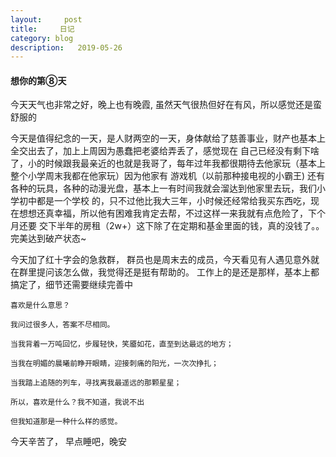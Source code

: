 ```yaml
---
layout:     post
title:     日记
category: blog
description:   2019-05-26
---
```



#### 想你的第⑧天

今天天气也非常之好，晚上也有晚霞, 虽然天气很热但好在有风，所以感觉还是蛮舒服的

今天是值得纪念的一天，是人财两空的一天，身体献给了慈善事业，财产也基本上全交出去了，加上上周因为愚蠢把老婆给弄丢了，感觉现在
自己已经没有剩下啥了，小的时候跟我最亲近的也就是我哥了，每年过年我都很期待去他家玩（基本上整个小学周末我都在他家玩）因为他家有
游戏机（以前那种接电视的小霸王) 还有各种的玩具，各种的动漫光盘，基本上一有时间我就会溜达到他家里去玩，我们小学初中都是一个学校
的，只不过他比我大三年，小时候还经常给我买东西吃，现在想想还真幸福，所以他有困难我肯定去帮，不过这样一来我就有点危险了，下个月还要
交下半年的房租（2w+）这下除了在定期和基金里面的钱，真的没钱了。。完美达到破产状态~


今天加了红十字会的急救群， 群员也是周末去的成员，今天看见有人遇见意外就在群里提问该怎么做，我觉得还是挺有帮助的。
工作上的是还是那样，基本上都搞定了，细节还需要继续完善中



```angular2
喜欢是什么意思？

我问过很多人，答案不尽相同。

当我背着一万吨回忆，步履轻快，笑靥如花，直至到达最远的地方；

当我在明媚的晨曦前睁开眼睛，迎接刺痛的阳光，一次次挣扎；

当我踏上追随的列车，寻找离我最遥远的那颗星星；

所以，喜欢是什么？我不知道，我说不出

但我知道那是一种什么样的感觉。
```

今天辛苦了， 早点睡吧，晚安
